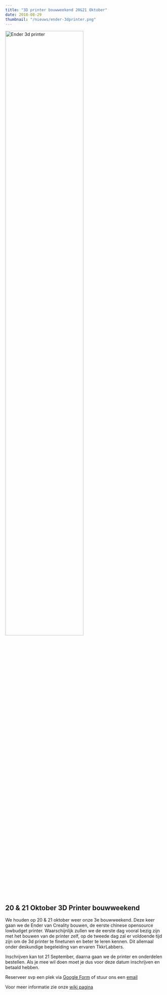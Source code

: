 ```yaml
---
title: "3D printer bouwweekend 20&21 Oktober"
date: 2018-08-29
thumbnail: "/nieuws/ender-3dprinter.png"
---
```


<img alt="Ender 3d printer" src="/nieuws/ender-3dprinter.png" height="70%" width="70%" align="middle">

## 20 & 21 Oktober 3D Printer bouwweekend

We houden op 20 & 21 oktober weer onze 3e bouwweekend. Deze keer gaan we de Ender van Creality bouwen, de eerste chinese opensource lowbudget printer. Waarschijnlijk zullen we de eerste dag vooral bezig zijn met het bouwen van de printer zelf, op de tweede dag zal er voldoende tijd zijn om de 3d printer te finetunen en beter te leren kennen. Dit allemaal onder deskundige begeleiding van ervaren TkkrLabbers.

Inschrijven kan tot 21 September, daarna gaan we de printer en onderdelen bestellen. Als je mee wil doen moet je dus voor deze datum inschrijven en betaald hebben.

Reserveer svp een plek via [Google Form](https://goo.gl/forms/3INo21saQOlm3sxI3) of stuur ons een [email](mailto:bestuur@tkkrlab.nl)

Voor meer informatie zie onze [wiki pagina](https://tkkrlab.nl/wiki/CyberSaturday_:_3D_printer_bouwen)
